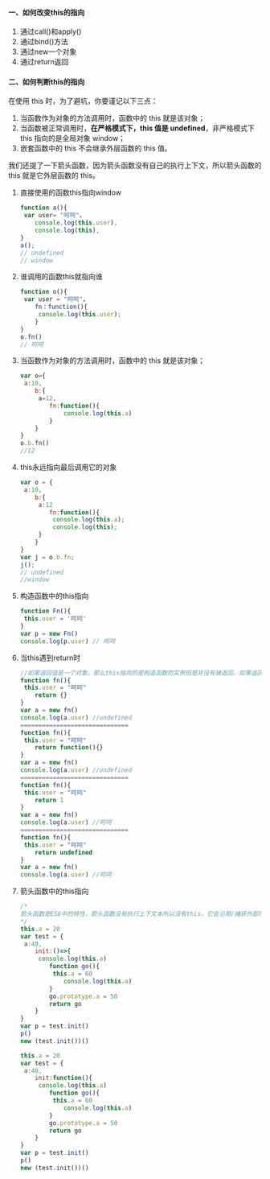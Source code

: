 #### 一、如何改变this的指向

1. 通过call()和apply()
2. 通过bind()方法
3. 通过new一个对象
4. 通过return返回

#### 二、如何判断this的指向

在使用 this 时，为了避坑，你要谨记以下三点：

1. 当函数作为对象的方法调用时，函数中的 this 就是该对象；
2. 当函数被正常调用时，**在严格模式下，this 值是 undefined**，非严格模式下 this 指向的是全局对象 window；
3. 嵌套函数中的 this 不会继承外层函数的 this 值。

我们还提了一下箭头函数，因为箭头函数没有自己的执行上下文，所以箭头函数的 this 就是它外层函数的 this。

1. 直接使用的函数this指向window

   ```js
   function a(){
   	var user= "呵呵"，
       console.log(this.user),
       console.log(this),
   }
   a();
   // undefined
   // window
   ```

2. 谁调用的函数this就指向谁

   ```js
   function o(){
   	var user = "呵呵"，
       fn：function(){
       	console.log(this.user);
       }
   }
   o.fn()
   // 呵呵
   ```

3. 当函数作为对象的方法调用时，函数中的 this 就是该对象；

   ```js
   var o={
   	a:10,
       b:{
       	a=12,
           fn:function(){
               console.log(this.a)
           }
       }
   }
   o.b.fn()
   //12
   ```

4. this永远指向最后调用它的对象

   ```js
   var o = {
   	a:10,
       b:{
       	a:12
           fn:function(){
       		console.log(this.a);
           	console.log(this);
       	}
       }
   }
   var j = o.b.fn;
   j();
   // undefined
   //window
   ```

5. 构造函数中的this指向

   ```js
   function Fn(){
   	this.user = '呵呵'
   }
   var p = new Fn()
   console.log(p.user) // 呵呵
   ```

6. 当this遇到return时

   ```js
   //如果返回值是一个对象，那么this指向的是构造函数的实例但是并没有被返回，如果返回值不是一个对象，那么this还是指向构造函数创建的实例。
   function fn(){
   	this.user = "呵呵"
       return {}
   }
   var a = new fn()
   console.log(a.user) //undefined
   ==============================
   function fn(){
   	this.user = "呵呵"
       return function(){}
   }
   var a = new fn()
   console.log(a.user) //undefined
   ==============================
   function fn(){
   	this.user = "呵呵"
       return 1
   }
   var a = new fn()
   console.log(a.user) //呵呵
   ==============================
   function fn(){
   	this.user = "呵呵"
       return undefined
   }
   var a = new fn()
   console.log(a.user) //呵呵
   ```

7. 箭头函数中的this指向

   ```js
   /*
   箭头函数是ES6中的特性，箭头函数没有执行上下文本所以没有this，它会沿用/捕获外部环境的this。也就是说，箭头函数内部与外部的this是保持一致的。
   */
   this.a = 20
   var test = {
   	a:40,
       init:()=>{
       	console.log(this.a)
           function go(){
           	this.a = 60
               console.log(this.a)
           }
           go.prototype.a = 50
           return go
       }
   }
   var p = test.init()
   p()
   new (test.init())()
   
   this.a = 20
   var test = {
   	a:40,
       init:function(){
       	console.log(this.a)
           function go(){
           	this.a = 60
               console.log(this.a)
           }
           go.prototype.a = 50
           return go
       }
   }
   var p = test.init()
   p()
   new (test.init())()
   ```

   

